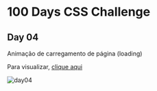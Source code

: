 # 100 Days CSS Challenge
## Day 04
Animação de carregamento de página (loading)

Para visualizar, [clique aqui](https://renatabc.github.io/Day04CSS/)

![day04](https://user-images.githubusercontent.com/93830634/192372975-5e3880a0-de3d-4f56-af99-62508d4b1912.png)


